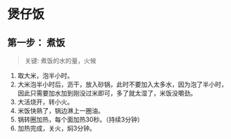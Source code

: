 # 煲仔饭
## 第一步： 煮饭
> 关键: 煮饭的水的量，火候
1. 取大米，泡半小时。
2. 大米泡半小时后，沥干，放入砂锅，此时不要加入太多水，因为泡了半小时，因此只需要加水加到刚没过米即可，多了就太湿了，米饭没嚼劲。
3. 大活烧开，转小火。
4. 米饭快熟了，锅边淋上一圈油。
5. 锅转圈加热，每个面加热30秒。（持续3分钟）
6. 加热完成，关火，焖3分钟。